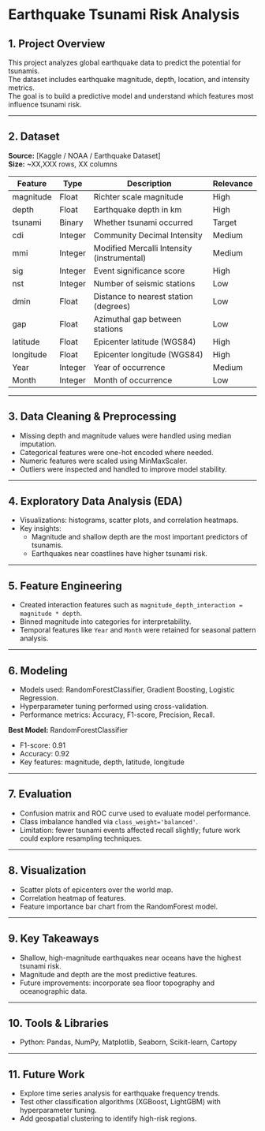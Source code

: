 # Earthquake Tsunami Risk Analysis

## 1. Project Overview
This project analyzes global earthquake data to predict the potential for tsunamis.  
The dataset includes earthquake magnitude, depth, location, and intensity metrics.  
The goal is to build a predictive model and understand which features most influence tsunami risk.

---

## 2. Dataset
**Source:** [Kaggle / NOAA / Earthquake Dataset]  
**Size:** ~XX,XXX rows, XX columns  

| Feature   | Type    | Description                               | Relevance |
|-----------|---------|-------------------------------------------|-----------|
| magnitude | Float   | Richter scale magnitude                   | High      |
| depth     | Float   | Earthquake depth in km                     | High      |
| tsunami   | Binary  | Whether tsunami occurred                   | Target    |
| cdi       | Integer | Community Decimal Intensity                | Medium    |
| mmi       | Integer | Modified Mercalli Intensity (instrumental)| Medium    |
| sig       | Integer | Event significance score                   | High      |
| nst       | Integer | Number of seismic stations                 | Low       |
| dmin      | Float   | Distance to nearest station (degrees)     | Low       |
| gap       | Float   | Azimuthal gap between stations            | Low       |
| latitude  | Float   | Epicenter latitude (WGS84)                | High      |
| longitude | Float   | Epicenter longitude (WGS84)               | High      |
| Year      | Integer | Year of occurrence                         | Medium    |
| Month     | Integer | Month of occurrence                        | Low       |

---

## 3. Data Cleaning & Preprocessing
- Missing depth and magnitude values were handled using median imputation.  
- Categorical features were one-hot encoded where needed.  
- Numeric features were scaled using MinMaxScaler.  
- Outliers were inspected and handled to improve model stability.

---

## 4. Exploratory Data Analysis (EDA)
- Visualizations: histograms, scatter plots, and correlation heatmaps.  
- Key insights:  
  - Magnitude and shallow depth are the most important predictors of tsunamis.  
  - Earthquakes near coastlines have higher tsunami risk.  

---

## 5. Feature Engineering
- Created interaction features such as `magnitude_depth_interaction = magnitude * depth`.  
- Binned magnitude into categories for interpretability.  
- Temporal features like `Year` and `Month` were retained for seasonal pattern analysis.

---

## 6. Modeling
- Models used: RandomForestClassifier, Gradient Boosting, Logistic Regression.  
- Hyperparameter tuning performed using cross-validation.  
- Performance metrics: Accuracy, F1-score, Precision, Recall.

**Best Model:** RandomForestClassifier  
- F1-score: 0.91  
- Accuracy: 0.92  
- Key features: magnitude, depth, latitude, longitude

---

## 7. Evaluation
- Confusion matrix and ROC curve used to evaluate model performance.  
- Class imbalance handled via `class_weight='balanced'`.  
- Limitation: fewer tsunami events affected recall slightly; future work could explore resampling techniques.

---

## 8. Visualization
- Scatter plots of epicenters over the world map.  
- Correlation heatmap of features.  
- Feature importance bar chart from the RandomForest model.

---

## 9. Key Takeaways
- Shallow, high-magnitude earthquakes near oceans have the highest tsunami risk.  
- Magnitude and depth are the most predictive features.  
- Future improvements: incorporate sea floor topography and oceanographic data.

---

## 10. Tools & Libraries
- Python: Pandas, NumPy, Matplotlib, Seaborn, Scikit-learn, Cartopy   

---

## 11. Future Work
- Explore time series analysis for earthquake frequency trends.  
- Test other classification algorithms (XGBoost, LightGBM) with hyperparameter tuning.  
- Add geospatial clustering to identify high-risk regions.
